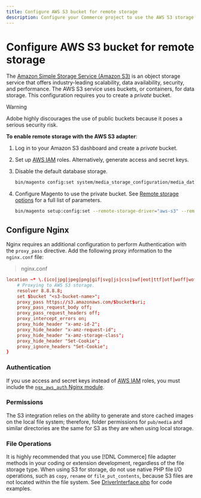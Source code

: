 ```yaml
---
title: Configure AWS S3 bucket for remote storage
description: Configure your Commerce project to use the AWS S3 storage service for remote storage.
---
```

# Configure AWS S3 bucket for remote storage

The [Amazon Simple Storage Service (Amazon S3)][AWS S3] is an object storage service that offers industry-leading scalability, data availability, security, and performance. The AWS S3 service uses buckets, or containers, for data storage. This configuration requires you to create a _private_ bucket.

>[!WARNING]
>
>Adobe highly discourages the use of public buckets because it poses a serious security risk.

**To enable remote storage with the AWS S3 adapter**:

1. Log in to your Amazon S3 dashboard and create a _private_ bucket.

1. Set up [AWS IAM][] roles. Alternatively, generate access and secret keys.

1. Disable the default database storage.

   ```bash
   bin/magento config:set system/media_storage_configuration/media_database 0
   ```

1. Configure Magento to use the private bucket. See [Remote storage options](config-remote-storage.md#remote-storage-options) for a full list of parameters.

   ```bash
   bin/magento setup:config:set --remote-storage-driver="aws-s3" --remote-storage-bucket="<bucket-name>" --remote-storage-region="<region-name>" --remote-storage-prefix="<optional-prefix>" --remote-storage-key=<optional-access-key> --remote-storage-secret=<optional-secret-key> -n
   ```

## Configure Nginx

Nginx requires an additional configuration to perform Authentication with the `proxy_pass` directive. Add the following proxy information to the `nginx.conf` file:

>nginx.conf

```conf
location ~* \.(ico|jpg|jpeg|png|gif|svg|js|css|swf|eot|ttf|otf|woff|woff2)$ {
    # Proxying to AWS S3 storage.
    resolver 8.8.8.8;
    set $bucket "<s3-bucket-name>";
    proxy_pass https://s3.amazonaws.com/$bucket$uri;
    proxy_pass_request_body off;
    proxy_pass_request_headers off;
    proxy_intercept_errors on;
    proxy_hide_header "x-amz-id-2";
    proxy_hide_header "x-amz-request-id";
    proxy_hide_header "x-amz-storage-class";
    proxy_hide_header "Set-Cookie";
    proxy_ignore_headers "Set-Cookie";
}
```

### Authentication

If you use access and secret keys instead of [AWS IAM][] roles, you must include the [`ngx_aws_auth` Nginx module][ngx repo].

### Permissions

The S3 integration relies on the ability to generate and store cached images on the local file system; therefore, folder permissions for `pub/media` and similar directories are the same for S3 as they are when using local storage.

### File Operations

It is highly recommended that you use [!DNL Commerce] file adapter methods in your coding or extension development, regardless of the file storage type. When using S3 for storage, do not use native PHP file I/O operations, such as `copy`, `rename` or `file_put_contents`, because S3 files are not located within the file system. See [DriverInterface.php][] for code examples.

<!-- link definitions -->
[AWS S3]: https://aws.amazon.com/s3
[AWS IAM]: https://aws.amazon.com/iam/
[ngx repo]: https://github.com/anomalizer/ngx_aws_auth
[DriverInterface.php]: https://github.com/magento/magento2/blob/2.4-develop/lib/internal/Magento/Framework/Filesystem/DriverInterface.php#L18
